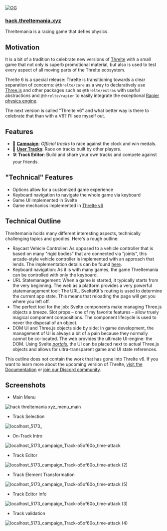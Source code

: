 [![OG](https://user-images.githubusercontent.com/46897060/232580867-88e8d414-6b9b-45d1-93cc-5777538a4b11.png)](https://hack.threltemania.xyz)

### [**hack.threltemania.xyz**](https://hack.threltemania.xyz)

Threltemania is a racing game that defies physics.

## Motivation

It is a bit of a tradition to celebrate new versions of [Threlte](https://next.threlte.xyz) with a small game that not only is superb promotional material, but also is used to test every aspect of all moving parts of the Threlte ecosystem.

Threlte 6 is a special release: Threlte is transitioning towards a clear separation of concerns: `@threlte/core` as a way to declaratively use [Three.js](https://threejs.org/) and other packages such as `@threlte/extras` with useful abstractions and `@threlte/rapier` to easily integrate the exceptional [Rapier physics engine](https://rapier.rs/).

The next version is called "Threlte v6" and what better way is there to celebrate that than with a V6? I'll see myself out.

## Features

- 👑 [**Campaign**](https://hack.threltemania.xyz/menu/campaign): *Official tracks* to race against the clock and win medals.
- 👤 [**User Tracks**](https://hack.threltemania.xyz/menu/user-tracks): Race on tracks built by other players.
- 🛠️ **Track Editor**: Build and share your own tracks and compete against your friends.

## "Technical" Features

- Options allow for a customized game experience
- Keyboard navigation to navigate the whole game via keyboard
- Game UI implemented in Svelte
- Game mechanics implemented in [Threlte v6](https://next.threlte.xyz)

## Technical Outline

Threltemania holds many different interesting aspects, technically challenging topics and goodies. Here's a rough outline:

- Raycast Vehicle Controller: As opposed to a vehicle controller that is based on many "rigid bodies" that are connected via "joints", this arcade-style vehicle controller is implemented with an approach that lends. The implementation details can be found [here](https://github.com/grischaerbe/threlter/blob/hackathon/src/components/Car/RaycastVehicleController/RaycastVehicleController.svelte).
- Keyboard navigation: As it is with many games, the game Threltemania can be controlled with only the keyboard.
- URL Statemanagement: When a game is started, it typically starts from the very beginning. The web as a platform provides a very powerful statemanagement tool: The URL. SvelteKit's routing is used to determine the current app state. This means that reloading the page will get you where you left off.
- The perfect tool for the job: Svelte components make managing Three.js objects a breeze. Slot props – one of my favorite features – allow truely magical component compositions. The component lifecycle is used to never the disposal of an object.
- DOM UI and Three.js objects side by side: In game development, the management of UI is always a bit of a pain because they normally cannot be co-located. The web provides the ultimate UI-engine: the DOM. Using Svelte [*portals*](https://github.com/grischaerbe/threlter/blob/hackathon/src/components/Utilities/DomPortal.svelte), the UI can be placed next to actual Three.js objects and allows for ultra-transparent game and UI state references.

This outline does not contain the work that has gone into Threlte v6. If you want to learn more about the upcoming version of Threlte, [visit the Documentation](https://next.threlte.xyz) or [join our Discord community](https://discord.gg/EqUBCfCaGm).

## Screenshots

- Main Menu

![hack threltemania xyz_menu_main](https://user-images.githubusercontent.com/46897060/232592157-89ef64dc-e511-444e-a3b9-5cad26401a7b.png)

- Track Selection

![localhost_5173_](https://user-images.githubusercontent.com/46897060/232592204-1b7f39f8-bc69-4b07-8ac7-1690c5401c3d.png)

- On-Track Intro

![localhost_5173_campaign_Track-o5of60o_time-attack](https://user-images.githubusercontent.com/46897060/232592247-61e70a5e-f652-44bd-9575-0fc165535eac.png)

- Track Editor

![localhost_5173_campaign_Track-o5of60o_time-attack (2)](https://user-images.githubusercontent.com/46897060/232592286-e40fd7bd-f9d3-4b9e-ada8-02e2eb71520f.png)

- Track Element Transformation

![localhost_5173_campaign_Track-o5of60o_time-attack (5)](https://user-images.githubusercontent.com/46897060/232592393-fd82909c-4e10-4f31-a5c9-47298fc2e31c.png)

- Track Editor Info

![localhost_5173_campaign_Track-o5of60o_time-attack (3)](https://user-images.githubusercontent.com/46897060/232592329-a9727709-303f-4892-8659-de3be17cc3e5.png)

- Track validation

![localhost_5173_campaign_Track-o5of60o_time-attack (4)](https://user-images.githubusercontent.com/46897060/232592434-a1a48238-6a44-4ce6-90c5-050801c475ff.png)
